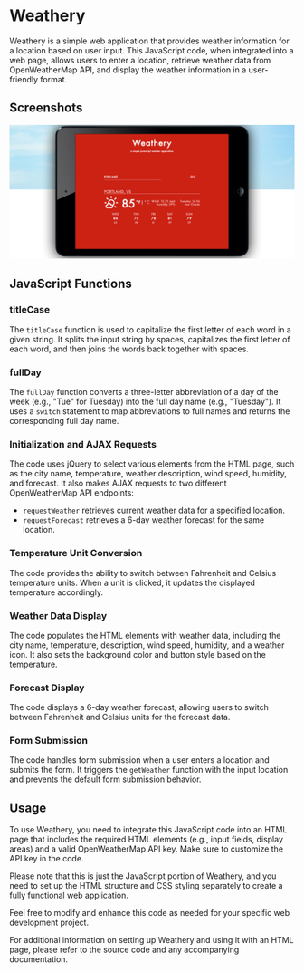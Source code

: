 # Weathery

Weathery is a simple web application that provides weather information for a location based on user input. This JavaScript code, when integrated into a web page, allows users to enter a location, retrieve weather data from OpenWeatherMap API, and display the weather information in a user-friendly format.

## Screenshots

![Bamazon Screenshot](assets/screenshots/screenshot.png)

## JavaScript Functions

### titleCase

The `titleCase` function is used to capitalize the first letter of each word in a given string. It splits the input string by spaces, capitalizes the first letter of each word, and then joins the words back together with spaces.

### fullDay

The `fullDay` function converts a three-letter abbreviation of a day of the week (e.g., "Tue" for Tuesday) into the full day name (e.g., "Tuesday"). It uses a `switch` statement to map abbreviations to full names and returns the corresponding full day name.

### Initialization and AJAX Requests

The code uses jQuery to select various elements from the HTML page, such as the city name, temperature, weather description, wind speed, humidity, and forecast. It also makes AJAX requests to two different OpenWeatherMap API endpoints:

- `requestWeather` retrieves current weather data for a specified location.
- `requestForecast` retrieves a 6-day weather forecast for the same location.

### Temperature Unit Conversion

The code provides the ability to switch between Fahrenheit and Celsius temperature units. When a unit is clicked, it updates the displayed temperature accordingly.

### Weather Data Display

The code populates the HTML elements with weather data, including the city name, temperature, description, wind speed, humidity, and a weather icon. It also sets the background color and button style based on the temperature.

### Forecast Display

The code displays a 6-day weather forecast, allowing users to switch between Fahrenheit and Celsius units for the forecast data.

### Form Submission

The code handles form submission when a user enters a location and submits the form. It triggers the `getWeather` function with the input location and prevents the default form submission behavior.

## Usage

To use Weathery, you need to integrate this JavaScript code into an HTML page that includes the required HTML elements (e.g., input fields, display areas) and a valid OpenWeatherMap API key. Make sure to customize the API key in the code.

Please note that this is just the JavaScript portion of Weathery, and you need to set up the HTML structure and CSS styling separately to create a fully functional web application.

Feel free to modify and enhance this code as needed for your specific web development project.

For additional information on setting up Weathery and using it with an HTML page, please refer to the source code and any accompanying documentation.